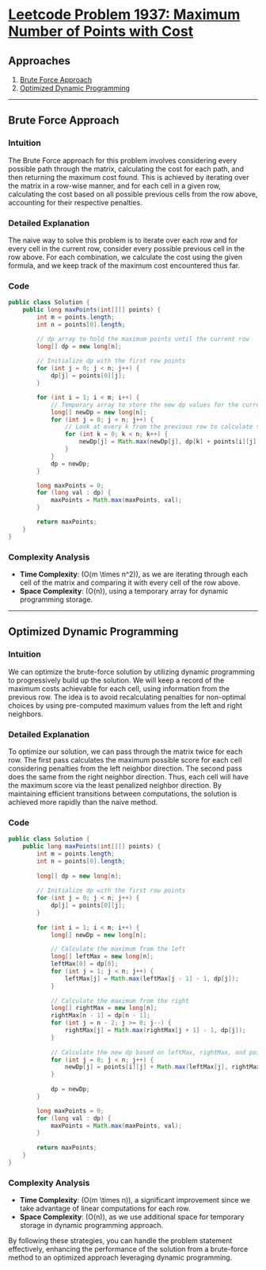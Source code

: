 # [Leetcode Problem 1937: Maximum Number of Points with Cost](https://leetcode.com/problems/maximum-number-of-points-with-cost/)

## Approaches
1. [Brute Force Approach](#brute-force-approach)
2. [Optimized Dynamic Programming](#optimized-dynamic-programming)

---

## Brute Force Approach

### Intuition
The Brute Force approach for this problem involves considering every possible path through the matrix, calculating the cost for each path, and then returning the maximum cost found. This is achieved by iterating over the matrix in a row-wise manner, and for each cell in a given row, calculating the cost based on all possible previous cells from the row above, accounting for their respective penalties.

### Detailed Explanation
The naive way to solve this problem is to iterate over each row and for every cell in the current row, consider every possible previous cell in the row above. For each combination, we calculate the cost using the given formula, and we keep track of the maximum cost encountered thus far.

### Code
```java
public class Solution {
    public long maxPoints(int[][] points) {
        int m = points.length;
        int n = points[0].length;

        // dp array to hold the maximum points until the current row
        long[] dp = new long[n];
        
        // Initialize dp with the first row points
        for (int j = 0; j < n; j++) {
            dp[j] = points[0][j];
        }

        for (int i = 1; i < m; i++) {
            // Temporary array to store the new dp values for the current row
            long[] newDp = new long[n];
            for (int j = 0; j < n; j++) {
                // Look at every k from the previous row to calculate the maximum points
                for (int k = 0; k < n; k++) {
                    newDp[j] = Math.max(newDp[j], dp[k] + points[i][j] - Math.abs(j - k));
                }
            }
            dp = newDp;
        }

        long maxPoints = 0;
        for (long val : dp) {
            maxPoints = Math.max(maxPoints, val);
        }

        return maxPoints;
    }
}
```

### Complexity Analysis
- **Time Complexity**: \(O(m \times n^2)\), as we are iterating through each cell of the matrix and comparing it with every cell of the row above.
- **Space Complexity**: \(O(n)\), using a temporary array for dynamic programming storage.

---

## Optimized Dynamic Programming

### Intuition
We can optimize the brute-force solution by utilizing dynamic programming to progressively build up the solution. We will keep a record of the maximum costs achievable for each cell, using information from the previous row. The idea is to avoid recalculating penalties for non-optimal choices by using pre-computed maximum values from the left and right neighbors.

### Detailed Explanation
To optimize our solution, we can pass through the matrix twice for each row. The first pass calculates the maximum possible score for each cell considering penalties from the left neighbor direction. The second pass does the same from the right neighbor direction. Thus, each cell will have the maximum score via the least penalized neighbor direction. By maintaining efficient transitions between computations, the solution is achieved more rapidly than the naive method.

### Code
```java
public class Solution {
    public long maxPoints(int[][] points) {
        int m = points.length;
        int n = points[0].length;
        
        long[] dp = new long[n];
        
        // Initialize dp with the first row points
        for (int j = 0; j < n; j++) {
            dp[j] = points[0][j];
        }
        
        for (int i = 1; i < m; i++) {
            long[] newDp = new long[n];

            // Calculate the maximum from the left
            long[] leftMax = new long[n];
            leftMax[0] = dp[0];
            for (int j = 1; j < n; j++) {
                leftMax[j] = Math.max(leftMax[j - 1] - 1, dp[j]);
            }
            
            // Calculate the maximum from the right
            long[] rightMax = new long[n];
            rightMax[n - 1] = dp[n - 1];
            for (int j = n - 2; j >= 0; j--) {
                rightMax[j] = Math.max(rightMax[j + 1] - 1, dp[j]);
            }
            
            // Calculate the new dp based on leftMax, rightMax, and points
            for (int j = 0; j < n; j++) {
                newDp[j] = points[i][j] + Math.max(leftMax[j], rightMax[j]);
            }
            
            dp = newDp;
        }

        long maxPoints = 0;
        for (long val : dp) {
            maxPoints = Math.max(maxPoints, val);
        }
        
        return maxPoints;
    }
}
```

### Complexity Analysis
- **Time Complexity**: \(O(m \times n)\), a significant improvement since we take advantage of linear computations for each row.
- **Space Complexity**: \(O(n)\), as we use additional space for temporary storage in dynamic programming approach.

By following these strategies, you can handle the problem statement effectively, enhancing the performance of the solution from a brute-force method to an optimized approach leveraging dynamic programming.

